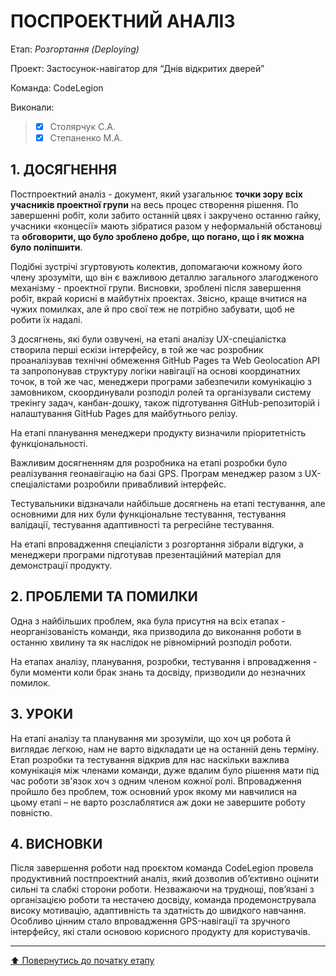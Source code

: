 ﻿# ПОСПРОЕКТНИЙ АНАЛІЗ

Етап: *Розгортання (Deploying)*

Проект: Застосунок-навігатор для “Днів відкритих дверей”

Команда: CodeLegion

Виконали:
>- [x] Столярчук С.А.
>- [x] Степаненко М.А.



## **1. ДОСЯГНЕННЯ**

Постпроектний аналіз - документ, який узагальнює **точки зору всіх учасників проектної групи** на весь процес створення рішення. По завершенні робіт, коли забито останній цвях і закручено останню гайку, учасники «концесії» мають зібратися разом у неформальній обстановці та **обговорити, що було зроблено добре, що погано, що і як можна було поліпшити**. 

Подібні зустрічі згуртовують колектив, допомагаючи кожному його члену зрозуміти, що він є важливою деталлю загального злагодженого механізму - проектної групи. Висновки, зроблені після завершення робіт, вкрай корисні в майбутніх проектах. Звісно, краще вчитися на чужих помилках, але й про свої теж не потрібно забувати, щоб не робити їх надалі.

З досягнень, які були озвучені, на етапі аналізу UX-спеціалістка створила перші ескізи інтерфейсу, в той же час розробник проаналізував технічні обмеження GitHub Pages та Web Geolocation API та запропонував структуру логіки навігації на основі координатних точок, в той же час, менеджери програми забезпечили комунікацію з замовником, скоординували розподіл ролей та організували систему трекінгу задач, канбан-дошку, також підготування GitHub-репозиторій і налаштування GitHub Pages для майбутнього релізу.

На етапі планування менеджери продукту визначили пріоритетність функціональності. 

Важливим досягненням для розробника на етапі розробки було реалізування геонавігацію на базі GPS. Програм менеджер разом з UX-спеціалістами розробили привабливий інтерфейс.

Тестувальники відзначали найбільше досягнень на етапі тестування, але основними для них були функціональне тестування, тестування валідації, тестування адаптивності та регресійне тестування.

На етапі впровадження спеціалісти з розгортання зібрали відгуки, а менеджери програми підготував презентаційний матеріал для демонстрації продукту.

## **2. ПРОБЛЕМИ ТА ПОМИЛКИ**

Одна  з найбільших проблем, яка була присутня на всіх етапах - неорганізованість команди, яка призводила до виконання роботи в останню хвилину та як наслідок не рівномірний розподіл роботи.

На етапах аналізу, планування, розробки, тестування і впровадження - були моменти коли брак знань та досвіду, призводили до незначних помилок.

## **3. УРОКИ**

На етапі аналізу та планування ми зрозуміли, що хоч ця робота й виглядає легкою, нам не варто відкладати це на останній день терміну. Етап розробки та тестування відкрив для нас наскільки важлива комунікація між членами команди, дуже вдалим було рішення мати під час роботи зв'язок хоч з одним членом кожної ролі. Впровадження пройшло без проблем, тож основний урок якому ми навчилися на цьому етапі – не варто розслаблятися аж доки не завершите роботу повністю.

## **4. ВИСНОВКИ**

Після завершення роботи над проєктом команда CodeLegion провела продуктивний постпроектний аналіз, який дозволив об’єктивно оцінити сильні та слабкі сторони роботи. Незважаючи на труднощі, пов’язані з організацією роботи та нестачею досвіду, команда продемонструвала високу мотивацію, адаптивність та здатність до швидкого навчання. Особливо цінним стало впровадження GPS-навігації та зручного інтерфейсу, які стали основою корисного продукту для користувачів.



---
[:arrow_up: Повернутись до початку етапу](/docs/5.Deploying/README.md)

